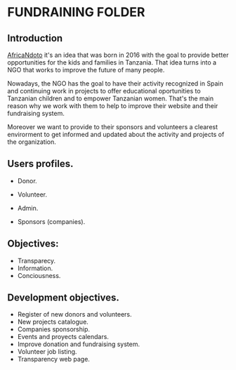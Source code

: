 # FUNDRAINING FOLDER

## Introduction

[AfricaNdoto](https://africandoto.org/) it's an idea that was born in 2016 with the goal to provide better opportunities for the kids and families in Tanzania. That idea turns into a NGO that works to improve the future of many people.

Nowadays, the NGO has the goal to have their activity recognized in Spain and continuing work in projects to offer educational oportunities to Tanzanian children and to empower Tanzanian women. That's the main reason why we work with them to help to improve their website and their fundraising system.

Moreover we want to provide to their sponsors and volunteers a clearest envirorment to get informed and updated about the activity and projects of the organization.

## Users profiles.

- Donor.
- Volunteer.
- Admin.

- Sponsors (companies).

## Objectives:

- Transparecy.
- Information.
- Conciousness.

## Development objectives.

- Register of new donors and volunteers.
- New projects catalogue.
- Companies sponsorship.
- Events and proyects calendars.
- Improve donation and fundraising system.
- Volunteer job listing.
- Transparency web page.


